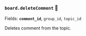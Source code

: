 ### `board.deleteComment` 🔰

Fields: **`comment_id`**, `group_id`, `topic_id`

Deletes comment from the topic.
